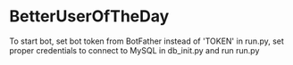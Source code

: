 # BetterUserOfTheDay
To start bot, set bot token from BotFather instead of 'TOKEN' in run.py, set proper credentials to connect to MySQL in db_init.py and run run.py
